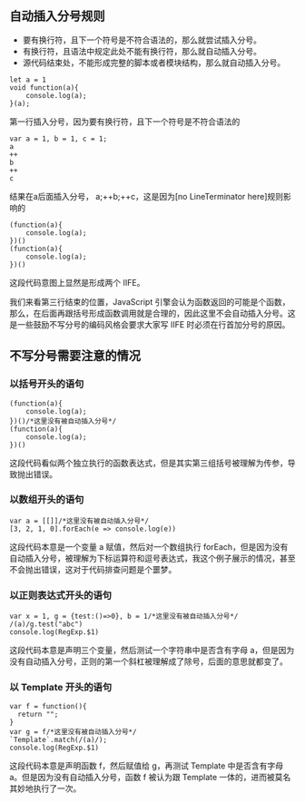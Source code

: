 ## 自动插入分号规则
- 要有换行符，且下一个符号是不符合语法的，那么就尝试插入分号。
- 有换行符，且语法中规定此处不能有换行符，那么就自动插入分号。
- 源代码结束处，不能形成完整的脚本或者模块结构，那么就自动插入分号。

```
let a = 1  
void function(a){
    console.log(a);
}(a);

```
第一行插入分号，因为要有换行符，且下一个符号是不符合语法的

```
var a = 1, b = 1, c = 1;
a
++
b
++
c
```
结果在a后面插入分号，  a;++b;++c，这是因为[no LineTerminator here]规则影响的

```
(function(a){
    console.log(a);
})()
(function(a){
    console.log(a);
})()
```
这段代码意图上显然是形成两个 IIFE。

我们来看第三行结束的位置，JavaScript 引擎会认为函数返回的可能是个函数，那么，在后面再跟括号形成函数调用就是合理的，因此这里不会自动插入分号。这是一些鼓励不写分号的编码风格会要求大家写 IIFE 时必须在行首加分号的原因。

## 不写分号需要注意的情况
### 以括号开头的语句
```
(function(a){
    console.log(a);
})()/*这里没有被自动插入分号*/
(function(a){
    console.log(a);
})()
```
这段代码看似两个独立执行的函数表达式，但是其实第三组括号被理解为传参，导致抛出错误。

### 以数组开头的语句
```
var a = [[]]/*这里没有被自动插入分号*/
[3, 2, 1, 0].forEach(e => console.log(e))
```
这段代码本意是一个变量 a 赋值，然后对一个数组执行 forEach，但是因为没有自动插入分号，被理解为下标运算符和逗号表达式，我这个例子展示的情况，甚至不会抛出错误，这对于代码排查问题是个噩梦。

### 以正则表达式开头的语句
```
var x = 1, g = {test:()=>0}, b = 1/*这里没有被自动插入分号*/
/(a)/g.test("abc")
console.log(RegExp.$1)
```
这段代码本意是声明三个变量，然后测试一个字符串中是否含有字母 a，但是因为没有自动插入分号，正则的第一个斜杠被理解成了除号，后面的意思就都变了。

### 以 Template 开头的语句
```
var f = function(){
  return "";
}
var g = f/*这里没有被自动插入分号*/
`Template`.match(/(a)/);
console.log(RegExp.$1)
```
这段代码本意是声明函数 f，然后赋值给 g，再测试 Template 中是否含有字母 a。但是因为没有自动插入分号，函数 f 被认为跟 Template 一体的，进而被莫名其妙地执行了一次。